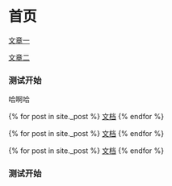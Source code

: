 
# 首页
[文章一](/_posts/2018-01-17-hello-world.md)

[文章二](/docs/two.md)

### 测试开始
哈啊哈


{% for post in site._post %}
[文档]({{post}})
{% endfor %}

{% for post in site._post %}
[文档]({{post}})
{% endfor %}

{% for post in site._post %}
[文档]({{post}})
{% endfor %}


### 测试开始